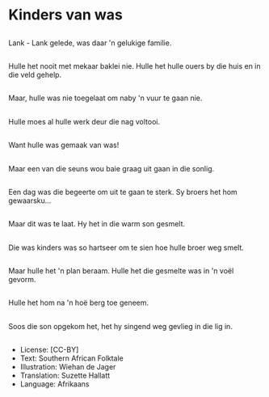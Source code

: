 # Kinders van was

##
Lank - Lank gelede, was
daar 'n gelukige familie.

##
Hulle het nooit met
mekaar baklei nie. Hulle
het hulle ouers by die
huis en in die veld
gehelp.

##
Maar, hulle was nie
toegelaat om naby 'n
vuur te gaan nie.

##
Hulle moes al hulle
werk deur die nag
voltooi.

##
Want hulle was gemaak van was!

##
Maar een van die seuns
wou baie graag uit gaan
in die sonlig.

##
Een dag was die
begeerte om uit te
gaan te sterk. Sy broers
het hom gewaarsku...

##
Maar dit was te laat. Hy
het in die warm son
gesmelt.

##
Die was kinders was so
hartseer om te sien hoe
hulle broer weg smelt.

##
Maar hulle het 'n plan
beraam. Hulle het die
gesmelte was in 'n voël
gevorm.

##
Hulle het hom na 'n hoë
berg toe geneem.

##
Soos die son opgekom
het, het hy singend weg
gevlieg in die lig in.

##
* License: [CC-BY]
* Text: Southern African Folktale
* Illustration: Wiehan de Jager
* Translation: Suzette Hallatt
* Language: Afrikaans
